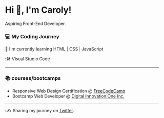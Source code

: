 # Hi 👋, I'm Caroly!
Aspiring Front-End Developer.

### :computer: My Coding Journey
:seedling: I'm currently learning HTML | CSS | JavaScript

::hammer_and_wrench: Visual Studio Code

------

### :books: courses/bootcamps

- Responsive Web Design Certification @ [FreeCodeCamp](https://www.freecodecamp.org/)
- Bootcamp Web Developer @ [Digital Innovation One Inc.](https://dio.me/)

<hr>

::writing_hand: Sharing my journey on [Twitter](https://twitter.com/iAm_Caroly).
